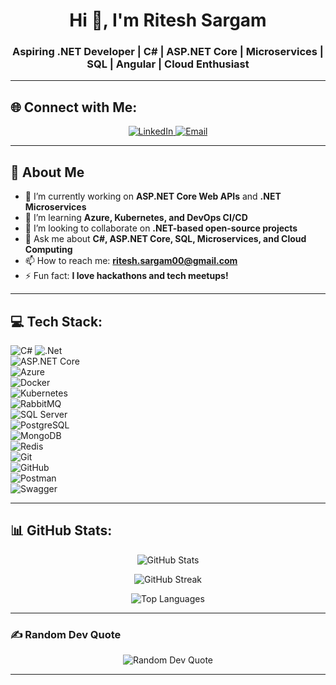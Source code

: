 <h1 align="center">Hi 👋, I'm Ritesh Sargam</h1>
<h3 align="center">Aspiring .NET Developer | C# | ASP.NET Core | Microservices | SQL | Angular | Cloud Enthusiast</h3>

---

## 🌐 Connect with Me:
<p align="center">
  <a href="https://www.linkedin.com/in/ritesh-sargam/">
    <img src="https://img.shields.io/badge/LinkedIn-%230077B5.svg?style=for-the-badge&logo=linkedin&logoColor=white" alt="LinkedIn"/>
  </a>
  <a href="mailto:ritesh.sargam00@gmail.com">
    <img src="https://img.shields.io/badge/Email-D14836?style=for-the-badge&logo=gmail&logoColor=white" alt="Email"/>
  </a>
</p>

---

## 🚀 About Me

- 🔭 I’m currently working on **ASP.NET Core Web APIs** and **.NET Microservices**  
- 🌱 I’m learning **Azure, Kubernetes, and DevOps CI/CD**  
- 👯 I’m looking to collaborate on **.NET-based open-source projects**  
- 💬 Ask me about **C#, ASP.NET Core, SQL, Microservices, and Cloud Computing**  
- 📫 How to reach me: **ritesh.sargam00@gmail.com**  
- ⚡ Fun fact: **I love hackathons and tech meetups!**  

---

## 💻 Tech Stack:
![C#](https://img.shields.io/badge/c%23-%23239120.svg?style=for-the-badge&logo=csharp&logoColor=white) 
![.Net](https://img.shields.io/badge/.NET-5C2D91?style=for-the-badge&logo=.net&logoColor=white)  
![ASP.NET Core](https://img.shields.io/badge/ASP.NET_Core-5C2D91?style=for-the-badge&logo=dotnet&logoColor=white)  
![Azure](https://img.shields.io/badge/azure-%230072C6.svg?style=for-the-badge&logo=microsoftazure&logoColor=white)  
![Docker](https://img.shields.io/badge/docker-%230db7ed.svg?style=for-the-badge&logo=docker&logoColor=white)  
![Kubernetes](https://img.shields.io/badge/kubernetes-%23326ce5.svg?style=for-the-badge&logo=kubernetes&logoColor=white)  
![RabbitMQ](https://img.shields.io/badge/rabbitmq-FF6600?style=for-the-badge&logo=rabbitmq&logoColor=white)  
![SQL Server](https://img.shields.io/badge/SQL%20Server-CC2927?style=for-the-badge&logo=microsoft%20sql%20server&logoColor=white)  
![PostgreSQL](https://img.shields.io/badge/PostgreSQL-336791?style=for-the-badge&logo=postgresql&logoColor=white)  
![MongoDB](https://img.shields.io/badge/MongoDB-%234ea94b.svg?style=for-the-badge&logo=mongodb&logoColor=white)  
![Redis](https://img.shields.io/badge/redis-%23DD0031.svg?style=for-the-badge&logo=redis&logoColor=white)  
![Git](https://img.shields.io/badge/git-%23F05033.svg?style=for-the-badge&logo=git&logoColor=white)  
![GitHub](https://img.shields.io/badge/github-%23121011.svg?style=for-the-badge&logo=github&logoColor=white)  
![Postman](https://img.shields.io/badge/Postman-FF6C37?style=for-the-badge&logo=postman&logoColor=white)  
![Swagger](https://img.shields.io/badge/-Swagger-%23Clojure?style=for-the-badge&logo=swagger&logoColor=white)  

---

## 📊 GitHub Stats:
<p align="center">
  <img src="https://github-readme-stats.vercel.app/api?username=riteshsargam&theme=dark&hide_border=false&include_all_commits=false&count_private=false" alt="GitHub Stats" />
</p>

<p align="center">
  <img src="https://github-readme-streak-stats.herokuapp.com/?user=riteshsargam&theme=dark&hide_border=false" alt="GitHub Streak" />
</p>

<p align="center">
  <img src="https://github-readme-stats.vercel.app/api/top-langs/?username=riteshsargam&theme=dark&hide_border=false&include_all_commits=false&count_private=false&layout=compact" alt="Top Languages" />
</p>

---

### ✍️ Random Dev Quote
<p align="center">
  <img src="https://quotes-github-readme.vercel.app/api?type=horizontal&theme=radical" alt="Random Dev Quote" />
</p>

---
